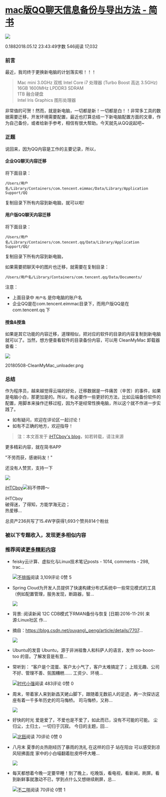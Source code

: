 # [mac版QQ聊天信息备份与导出方法 - 简书](https://www.jianshu.com/p/5b12d1aa60d3)

[![](https://upload.jianshu.io/users/upload_avatars/99517/234abbfc-9136-443f-a7d4-bf91b95bd685.PNG?imageMogr2/auto-orient/strip|imageView2/1/w/96/h/96/format/png)](https://www.jianshu.com/u/893e02c03bbc)

0.1882018.05.12 23:43:49字数 546阅读 17,032

### 前言

最近，我司终于更换新电脑的计划落实啦！！！

> Mac mini 3.0GHz 双核 Intel Core i7 处理器 (Turbo Boost 高达 3.5GHz)  
> 16GB 1600MHz LPDDR3 SDRAM  
> 1TB 融合硬盘  
> Intel Iris Graphics 图形处理器

非常值的可贺！然而，就是新电脑，一切都是新！一切都是白！！非常多工具的数据需要迁移，开发环境需要配置，最近也打算总结一下新电脑配置方面的文章，作为自己备份，或者给新手参考，相信有很大帮助。今天就先从QQ说起吧~

### 正题

说回来，因为QQ内容是工作的主要记录，所以，

#### 企业QQ聊天内容迁移

将下面目录：

```
/Users/用户名/Library/Containers/com.tencent.eimmac/Data/Library/Application Support/QQ 
```

复制目录下所有内容到新电脑，就可以啦!

#### 用户版QQ聊天内容迁移

将下面目录：

```
/Users/用户名/Library/Containers/com.tencent.qq/Data/Library/Application Support/QQ/
```

复制目录下所有内容到新电脑，

如果需要把聊天中的图片也迁移，就需要在复制目录：

```
/Users/用户名/Library/Containers/com.tencent.qq/Data/Documents/
```

注意：

-   上面目录中 `用户名` 是你电脑的账户名
-   企业QQ是在com.tencent.eimmac目录下，而用户版QQ是在 com.tencent.qq 下

#### 授鱼&授渔

如果是其它功能的内容迁移，道理相似，把对应的软件的目录的内容复制到新电脑就可以了。当然，想方便查看软件的目录备份内容，可以用 CleanMyMac 卸载器 查看：

![](https://upload-images.jianshu.io/upload_images/99517-6c67db109fd07a8d.png)

20180508-CleanMyMac\_unloader.png

### 总结

作为程序员，越来越觉得云端的好处，迁移数据是一件痛苦（辛苦）的事件，如果是电脑小白，那更加是的。所以，有必要作一些更好的方法，比如云端备份软件的配置，用脚本来操作迁移过程，因为不是经常性换电脑，所以这个就不作进一步实践了。

-   如有疑问，欢迎在评论区一起讨论！
-   如有不正确的地方，欢迎指导！

> 注：本文首发于 [iHTCboy's blog](https://link.jianshu.com/?t=http%3A%2F%2FiHTCboy.com)，如若转载，请注来源

更多精彩内容，就在简书APP

"不劳而获，感谢码友！"

还没有人赞赏，支持一下

[![  ](https://upload.jianshu.io/users/upload_avatars/99517/234abbfc-9136-443f-a7d4-bf91b95bd685.PNG?imageMogr2/auto-orient/strip|imageView2/1/w/100/h/100/format/png)](https://www.jianshu.com/u/893e02c03bbc)

[iHTCboy](https://www.jianshu.com/u/893e02c03bbc "iHTCboy")[![  ](https://upload.jianshu.io/user_badge/b4853dc7-5c16-4875-a2cd-7cf764bbd934)](https://www.jianshu.com/mobile/creator)码不停蹄～<br><br>iHTCboy <br>破得迷，了得知，方能学海无边；<br>热爱移...

总资产236共写了15.4W字获得1,693个赞共814个粉丝

### 被以下专题收入，发现更多相似内容

### 推荐阅读[更多精彩内容](https://www.jianshu.com/)

-   feisky云计算、虚拟化与Linux技术笔记posts - 1014, comments - 298, trac...
    
    [![](https://cdn2.jianshu.io/assets/default_avatar/4-3397163ecdb3855a0a4139c34a695885.jpg)不排版](https://www.jianshu.com/u/97702e424c5d)阅读 3,109评论 0赞 5
    
-   Spring Cloud为开发人员提供了快速构建分布式系统中一些常见模式的工具（例如配置管理，服务发现，断路器，智...
    
    [![](https://upload-images.jianshu.io/upload_images/7328262-54f7992145380c10.png?imageMogr2/auto-orient/strip|imageView2/1/w/300/h/240/format/png)](https://www.jianshu.com/p/46fd0faecac1)

-   背景: 阅读新闻 12C CDB模式下RMAN备份与恢复 \[日期:2016-11-29\] 来源:Linux社区 作...
    
-   摘自：https://blog.csdn.net/ouyang\_peng/article/details/7707...
    
    [![](https://upload-images.jianshu.io/upload_images/11727607-5480069a750f32cc.png?imageMogr2/auto-orient/strip|imageView2/1/w/300/h/240/format/png)](https://www.jianshu.com/p/0b01a7fd8d80)
-   Ubuntu的发音 Ubuntu，源于非洲祖鲁人和科萨人的语言，发作 oo-boon-too 的音。了解发音是有意...
    
-   常听到： “客户是个混蛋、客户太小气了，客户太难搞定了； 上班无趣、公司不好、管理不善、氛围糟糕…… 工资少、环境...
    
    [![](https://cdn2.jianshu.io/assets/default_avatar/8-a356878e44b45ab268a3b0bbaaadeeb7.jpg)时代小强](https://www.jianshu.com/u/760330f1acc9)阅读 483评论 0赞 0
    

-   周末，带着家人来到新昌天姥山脚下，跟随着无数前人的足迹，再一次探访这座有着一千多年历史的司马悔桥。 司马悔桥，又称...
    
    [![](https://upload-images.jianshu.io/upload_images/6293104-74b560cc9e6dcefd.jpg?imageMogr2/auto-orient/strip|imageView2/1/w/300/h/240/format/jpg)](https://www.jianshu.com/p/90f39d793b6c)
-   好快的时光 爱是爱了，不爱也是不爱了，如此而已，没有不可能的可能。 尘归尘，土归土，一切归于沉寂。 今日的主题，回...
    
    [![](https://cdn2.jianshu.io/assets/default_avatar/6-fd30f34c8641f6f32f5494df5d6b8f3c.jpg)北鈺](https://www.jianshu.com/u/e18b228a85a1)阅读 70评论 0赞 0
    
-   八月末 夏季的炎热刚经历了暴雨的洗礼 在这样的日子 站在阳台 可以感受到凉风轻拂面庞 家中的小白喵翻着肚皮呼呼大睡...
    
    [![](https://upload-images.jianshu.io/upload_images/6315544-cc0a1c805ff5447f.jpg?imageMogr2/auto-orient/strip|imageView2/1/w/300/h/240/format/jpg)](https://www.jianshu.com/p/f018c5bd1e1d)
-   每天都想着今晚一定要早睡！到了晚上，吃晚饭，看电视，看新闻，刷屏。看到新鲜事就激动不已，学到点什么又想继续刷屏，总...
    
    [![](https://upload.jianshu.io/users/upload_avatars/1500121/3c1c88783fe6.jpg?imageMogr2/auto-orient/strip|imageView2/1/w/48/h/48/format/jpg)不二咩](https://www.jianshu.com/u/05ce968a6ca6)阅读 70评论 0赞 1
